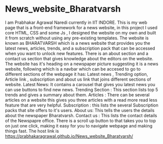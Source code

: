 # News_website_Bharatvarsh
I am Prabhakar Agrawal Naredi currently in IIT INDORE. This is my web page that is a front-end framework for a news website, in this project I used core HTML, CSS and some Js , I designed the website on my own and built it from scratch without using any pre-existing templates.
The website is known as BHARATVARSH which is a news website that provides you the latest news, articles, trends, and a subscription pack that can be accessed when you want to unlock new features.
There is an about section and a contact us section that gives knowledge about the editors on the website.
The website has it's heading on a newspaper picture suggesting it is a news website, following which is a navbar which can be accesed to go to different sections of the webpage it has: Latest news , Trending option, Article link , subscription and about us link that joins different sections of website.
Latest News: It contains a carousel that gives you latest news you can use buttons to find new news.
Trending Section : This section lists top 5 trends and gives a summary about them.
Articles : There can be several articles on a website this gives you three articles with a read more read less feature that are very helpful.
Subscription : this lists the several Subscription packs that site offers to it's users.
About us: This tells the users the details about the newspaper Bharatvarsh.
Contact us : This lists the contact details of the Newspapre office.
There is a scroll up button to that takes you to top on just one click, making it easy for you to navigate webpage and making things fast.
The host link is https://prabhakaragrawal.github.io/News_website_Bharatvarsh/

